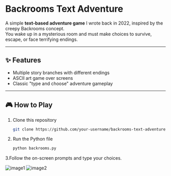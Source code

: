 # Backrooms Text Adventure

A simple **text-based adventure game** I wrote back in 2022, inspired by the creepy Backrooms concept.  
You wake up in a mysterious room and must make choices to survive, escape, or face terrifying endings.

---

## ✨ Features
- Multiple story branches with different endings  
- ASCII art game over screens  
- Classic "type and choose" adventure gameplay  

---

## 🎮 How to Play
1. Clone this repository  
   ```bash
   git clone https://github.com/your-username/backrooms-text-adventure.git
2. Run the Python file
   ```bash
   python backrooms.py
3.Follow the on-screen prompts and type your choices.

![image1](https://github.com/user-attachments/assets/b1293402-dc9d-4533-973a-ceff765787a9)
![image2](https://github.com/user-attachments/assets/f939ca18-b2a5-4ed1-b322-0a7299d1e2fc)
